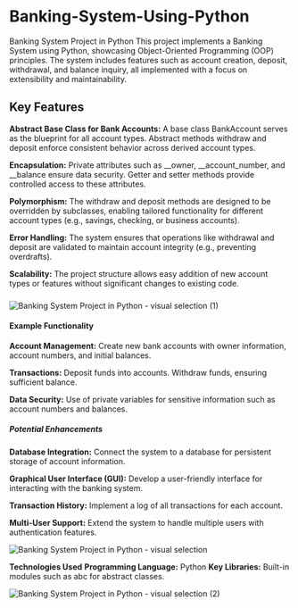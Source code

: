 # Banking-System-Using-Python

Banking System Project in Python
This project implements a Banking System using Python, showcasing Object-Oriented Programming (OOP) principles. The system includes features such as account creation, deposit, withdrawal, and balance inquiry, all implemented with a focus on extensibility and maintainability.

## Key Features

**Abstract Base Class for Bank Accounts:**
    A base class BankAccount serves as the blueprint for all account types.
    Abstract methods withdraw and deposit enforce consistent behavior across derived account types.
    
**Encapsulation:**
    Private attributes such as __owner, __account_number, and __balance ensure data security.
    Getter and setter methods provide controlled access to these attributes.
    
**Polymorphism:**
    The withdraw and deposit methods are designed to be overridden by subclasses, enabling tailored functionality for different account types (e.g., savings, checking, or business accounts).
    
**Error Handling:**
    The system ensures that operations like withdrawal and deposit are validated to maintain account integrity (e.g., preventing overdrafts).
    
**Scalability:**
    The project structure allows easy addition of new account types or features without significant changes to existing code.

### 
![Banking System Project in Python - visual selection (1)](https://github.com/user-attachments/assets/6c756ce9-b58e-4feb-abc4-ff5f538c9c36)

    
#### Example Functionality
**Account Management:**
Create new bank accounts with owner information, account numbers, and initial balances.

**Transactions:**
Deposit funds into accounts.
Withdraw funds, ensuring sufficient balance.

**Data Security:**
Use of private variables for sensitive information such as account numbers and balances.


##### Potential Enhancements
**Database Integration:**
Connect the system to a database for persistent storage of account information.

**Graphical User Interface (GUI):**
Develop a user-friendly interface for interacting with the banking system.

**Transaction History:**
Implement a log of all transactions for each account.

**Multi-User Support:**
Extend the system to handle multiple users with authentication features.


![Banking System Project in Python - visual selection](https://github.com/user-attachments/assets/a2469efd-1176-44ce-8640-94aceb759d39)


 **Technologies Used**
    **Programming Language:** Python
    **Key Libraries:** Built-in modules such as abc for abstract classes.


![Banking System Project in Python - visual selection (2)](https://github.com/user-attachments/assets/cc2cbaf0-07b2-41fe-b5c6-e3758fff5363)
